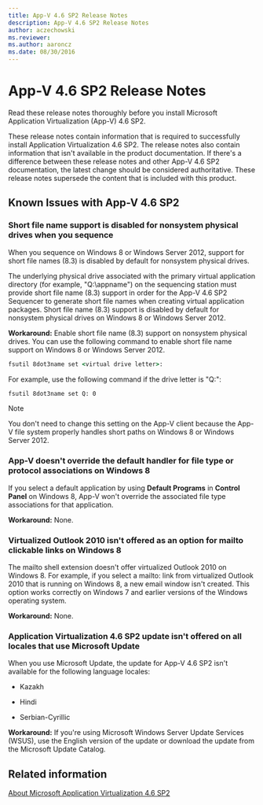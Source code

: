 ```yaml
---
title: App-V 4.6 SP2 Release Notes
description: App-V 4.6 SP2 Release Notes
author: aczechowski
ms.reviewer:
ms.author: aaroncz
ms.date: 08/30/2016
---
```



# App-V 4.6 SP2 Release Notes


Read these release notes thoroughly before you install Microsoft Application Virtualization (App-V) 4.6 SP2.

These release notes contain information that is required to successfully install Application Virtualization 4.6 SP2. The release notes also contain information that isn't available in the product documentation. If there's a difference between these release notes and other App-V 4.6 SP2 documentation, the latest change should be considered authoritative. These release notes supersede the content that is included with this product.


## <a name="known-issues-with-app-v-4-6-sp2-"></a>Known Issues with App-V 4.6 SP2


### Short file name support is disabled for nonsystem physical drives when you sequence

When you sequence on Windows 8 or Windows Server 2012, support for short file names (8.3) is disabled by default for nonsystem physical drives.

The underlying physical drive associated with the primary virtual application directory (for example, "Q:\\appname") on the sequencing station must provide short file name (8.3) support in order for the App-V 4.6 SP2 Sequencer to generate short file names when creating virtual application packages. Short file name (8.3) support is disabled by default for nonsystem physical drives on Windows 8 or Windows Server 2012.

**Workaround:** Enable short file name (8.3) support on nonsystem physical drives. You can use the following command to enable short file name support on Windows 8 or Windows Server 2012.

```cmd
fsutil 8dot3name set <virtual drive letter>:
```

For example, use the following command if the drive letter is "Q:":

```cmd
fsutil 8dot3name set Q: 0
```

> [!NOTE]
> You don't need to change this setting on the App-V client because the App-V file system properly handles short paths on Windows 8 or Windows Server 2012.

### App-V doesn't override the default handler for file type or protocol associations on Windows 8

If you select a default application by using **Default Programs** in **Control Panel** on Windows 8, App-V won't override the associated file type associations for that application.

**Workaround:** None.

### Virtualized Outlook 2010 isn't offered as an option for mailto clickable links on Windows 8

The mailto shell extension doesn't offer virtualized Outlook 2010 on Windows 8. For example, if you select a mailto: link from virtualized Outlook 2010 that is running on Windows 8, a new email window isn't created. This option works correctly on Windows 7 and earlier versions of the Windows operating system.

**Workaround:** None.

### Application Virtualization 4.6 SP2 update isn't offered on all locales that use Microsoft Update

When you use Microsoft Update, the update for App-V 4.6 SP2 isn't available for the following language locales:

-   Kazakh

-   Hindi

-   Serbian-Cyrillic

**Workaround:** If you're using Microsoft Windows Server Update Services (WSUS), use the English version of the update or download the update from the Microsoft Update Catalog.

## Related information

[About Microsoft Application Virtualization 4.6 SP2](about-microsoft-application-virtualization-46-sp2.md)
